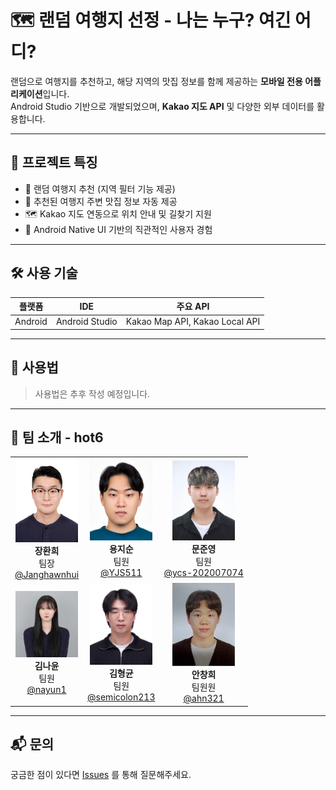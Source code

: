 # 🗺️ 랜덤 여행지 선정 - 나는 누구? 여긴 어디?

랜덤으로 여행지를 추천하고, 해당 지역의 맛집 정보를 함께 제공하는 **모바일 전용 어플리케이션**입니다.  
Android Studio 기반으로 개발되었으며, **Kakao 지도 API** 및 다양한 외부 데이터를 활용합니다.

---

## 🎯 프로젝트 특징

- 🎲 랜덤 여행지 추천 (지역 필터 기능 제공)
- 🍜 추천된 여행지 주변 맛집 정보 자동 제공
- 🗺️ Kakao 지도 연동으로 위치 안내 및 길찾기 지원
- 📱 Android Native UI 기반의 직관적인 사용자 경험

---

## 🛠 사용 기술

| 플랫폼 | IDE | 주요 API |
|--------|-----|----------|
| Android | Android Studio | Kakao Map API, Kakao Local API |

---

## 🚀 사용법

> 사용법은 추후 작성 예정입니다.

---

## 👥 팀 소개 - hot6

<table>
  <tr>
    <td align="center">
      <img src="images/team/장환희.jpg" width="100"/><br/>
      <b>장환희</b><br/>
      팀장<br/>
      <a href="https://github.com/Janghawnhui">@Janghawnhui</a>
    </td>
    <td align="center">
      <img src="images/team/용지순.jpg" width="100"/><br/>
      <b>용지순</b><br/>
      팀원<br/>
      <a href="https://github.com/YJS511">@YJS511</a>
    </td>
    <td align="center">
      <img src="images/team/문준영.jpg" width="100"/><br/>
      <b>문준영</b><br/>
      팀원<br/>
      <a href="https://github.com/ycs-202007074">@ycs-202007074</a>
    </td>
  </tr>
  <tr>
    <td align="center">
      <img src="images/team/김나윤.jpg" width="100"/><br/>
      <b>김나윤</b><br/>
      팀원<br/>
      <a href="https://github.com/nayun1">@nayun1</a>
    </td>
    <td align="center">
      <img src="images/team/김형균.jpg" width="100"/><br/>
      <b>김형균</b><br/>
      팀원<br/>
      <a href="https://github.com/semicolon213">@semicolon213</a>
    </td>
    <td align="center">
      <img src="images/team/안창희.jpg" width="100"/><br/>
      <b>안창희</b><br/>
      팀원원<br/>
      <a href="https://github.com/ahn321">@ahn321</a>
    </td>
  </tr>
</table>

---

## 📬 문의

궁금한 점이 있다면 [Issues](https://github.com/semicolon213/레포명/issues) 를 통해 질문해주세요.
